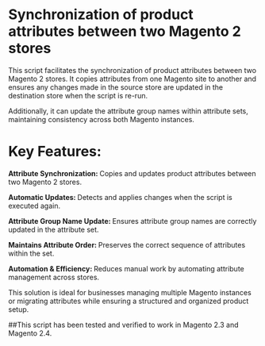 # Synchronization of product attributes between two Magento 2 stores

This script facilitates the synchronization of product attributes between two Magento 2 stores. It copies attributes from one Magento site to another and ensures any changes made in the source store are updated in the destination store when the script is re-run. 

Additionally, it can update the attribute group names within attribute sets, maintaining consistency across both Magento instances.

# Key Features:

<strong>Attribute Synchronization: </strong> Copies and updates product attributes between two Magento 2 stores. <br>

<strong>Automatic Updates: </strong> Detects and applies changes when the script is executed again. <br>

<strong>Attribute Group Name Update: </strong> Ensures attribute group names are correctly updated in the attribute set.<br>

<strong>Maintains Attribute Order: </strong> Preserves the correct sequence of attributes within the set. <br>

<strong>Automation & Efficiency: </strong> Reduces manual work by automating attribute management across stores. <br>

This solution is ideal for businesses managing multiple Magento instances or migrating attributes while ensuring a structured and organized product setup.

##This script has been tested and verified to work in Magento 2.3 and Magento 2.4.